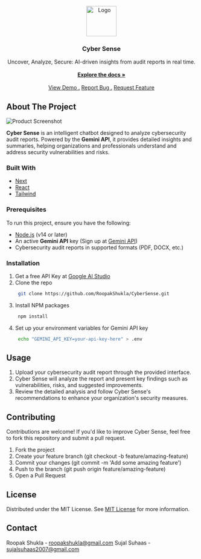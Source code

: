 
<br/>
<div align="center">
<a href="https://github.com/ShaanCoding/ReadME-Generator">
<img src="https://i.imgur.com/K0YGIAL.png" alt="Logo" width="80" height="80">
</a>
<h3 align="center">Cyber Sense</h3>
<p align="center">
Uncover, Analyze, Secure: AI-driven insights from audit reports in real time.
<br/>
<br/>
<a href="https://github.com/RoopakShukla/CyberSense"><strong>Explore the docs »</strong></a>
<br/>
<br/>
<a href="https://github.com/RoopakShukla/CyberSense">View Demo .</a>  
<a href="https://github.com/RoopakShukla/CyberSense/issues/new?labels=bug&template=bug-report---.md">Report Bug .</a>
<a href="https://github.com/RoopakShukla/CyberSense/issues/new?labels=enhancement&template=feature-request---.md">Request Feature</a>
</p>
</div>

## About The Project

![Product Screenshot](	https://i.imgur.com/VpOvRfm.png)

**Cyber Sense** is an intelligent chatbot designed to analyze cybersecurity audit reports. Powered by the **Gemini API**, it provides detailed insights and summaries, helping organizations and professionals understand and address security vulnerabilities and risks.

### Built With

- [Next](https://nextjs.org)
- [React](https://reactjs.org)
- [Tailwind](https://tailwindcss.com)

### Prerequisites

To run this project, ensure you have the following:

- [Node.js](https://nodejs.org/) (v14 or later)
- An active **Gemini API** key (Sign up at [Gemini API](https://aistudio.google.com/app/apikey))
- Cybersecurity audit reports in supported formats (PDF, DOCX, etc.)
### Installation

1. Get a free API Key at [Google AI Studio](https://aistudio.google.com/app/apikey)
2. Clone the repo
   ```sh
    git clone https://github.com/RoopakShukla/CyberSense.git
   ```
3. Install NPM packages
   ```sh
    npm install
   ```
4. Set up your environment variables for Gemini API key
   ```sh
    echo "GEMINI_API_KEY=your-api-key-here" > .env
   ```
## Usage

1. Upload your cybersecurity audit report through the provided interface.
2. Cyber Sense will analyze the report and present key findings such as vulnerabilities, risks, and suggested improvements.
3. Review the detailed analysis and follow Cyber Sense's recommendations to enhance your organization's security measures.
## Contributing

Contributions are welcome! If you'd like to improve Cyber Sense, feel free to fork this repository and submit a pull request.

1. Fork the project
2. Create your feature branch (git checkout -b feature/amazing-feature)
3. Commit your changes (git commit -m 'Add some amazing feature')
4. Push to the branch (git push origin feature/amazing-feature)
5. Open a Pull Request
## License

Distributed under the MIT License. See [MIT License](https://opensource.org/licenses/MIT) for more information.
## Contact

Roopak Shukla - roopakshukla@gmail.com
Sujal Suhaas - sujalsuhaas2007@gmail.com
